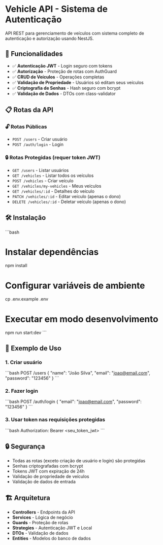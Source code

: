 # Vehicle API - Sistema de Autenticação

API REST para gerenciamento de veículos com sistema completo de autenticação e autorização usando NestJS.

## 🚀 Funcionalidades

- ✅ **Autenticação JWT** - Login seguro com tokens
- ✅ **Autorização** - Proteção de rotas com AuthGuard
- ✅ **CRUD de Veículos** - Operações completas
- ✅ **Validação de Propriedade** - Usuários só editam seus veículos
- ✅ **Criptografia de Senhas** - Hash seguro com bcrypt
- ✅ **Validação de Dados** - DTOs com class-validator

## 📋 Rotas da API

### 🔓 Rotas Públicas
- `POST /users` - Criar usuário
- `POST /auth/login` - Login

### 🔒 Rotas Protegidas (requer token JWT)
- `GET /users` - Listar usuários
- `GET /vehicles` - Listar todos os veículos
- `POST /vehicles` - Criar veículo
- `GET /vehicles/my-vehicles` - Meus veículos
- `GET /vehicles/:id` - Detalhes do veículo
- `PATCH /vehicles/:id` - Editar veículo (apenas o dono)
- `DELETE /vehicles/:id` - Deletar veículo (apenas o dono)

## 🛠️ Instalação

\`\`\`bash
# Instalar dependências
npm install

# Configurar variáveis de ambiente
cp .env.example .env

# Executar em modo desenvolvimento
npm run start:dev
\`\`\`

## 🔑 Exemplo de Uso

### 1. Criar usuário
\`\`\`bash
POST /users
{
  "name": "João Silva",
  "email": "joao@email.com",
  "password": "123456"
}
\`\`\`

### 2. Fazer login
\`\`\`bash
POST /auth/login
{
  "email": "joao@email.com",
  "password": "123456"
}
\`\`\`

### 3. Usar token nas requisições protegidas
\`\`\`bash
Authorization: Bearer <seu_token_jwt>
\`\`\`

## 🔒 Segurança

- Todas as rotas (exceto criação de usuário e login) são protegidas
- Senhas criptografadas com bcrypt
- Tokens JWT com expiração de 24h
- Validação de propriedade de veículos
- Validação de dados de entrada

## 🏗️ Arquitetura

- **Controllers** - Endpoints da API
- **Services** - Lógica de negócio
- **Guards** - Proteção de rotas
- **Strategies** - Autenticação JWT e Local
- **DTOs** - Validação de dados
- **Entities** - Modelos do banco de dados
